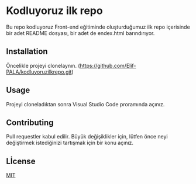 # Kodluyoruz ilk repo
Bu repo kodluyoruz Front-end eğitiminde oluşturduğumuz ilk repo içerisinde bir adet README dosyası, bir adet de endex.html barındırıyor.

## Installation
Öncelikle projeyi clonelaynın.
(https://github.com/Elif-PALA/kodluyoruzilkrepo.git)

## Usage
Projeyi cloneladıktan sonra Visual Studio Code proramında açınız.


## Contributing
Pull requestler kabul edilir. Büyük değişiklikler için, lütfen önce neyi değiştirmek istediğinizi tartışmak için bir konu açınız.

## Lİcense
[MIT](https://choosealicense.com/licenses/mit/)